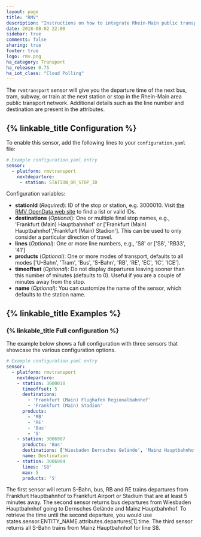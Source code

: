 ```yaml
---
layout: page
title: "RMV"
description: "Instructions on how to integrate Rhein-Main public transport departure times into Home Assistant."
date: 2018-08-02 22:00
sidebar: true
comments: false
sharing: true
footer: true
logo: rmv.png
ha_category: Transport
ha_release: 0.75
ha_iot_class: "Cloud Polling"
---
```


The `rvmtransport` sensor will give you the departure time of the next bus, tram, subway, or train at the next station or stop in the Rhein-Main area public transport network. Additional details such as the line number and destination are present in the attributes.

## {% linkable_title Configuration %}

To enable this sensor, add the following lines to your `configuration.yaml` file:

```yaml
# Example configuration.yaml entry
sensor:
  - platform: rmvtransport
    nextdeparture:
     - station: STATION_OR_STOP_ID
```

Configuration variables:

  - **stationId** (*Required*): ID of the stop or station, e.g. 3000010. Visit [the RMV OpenData web site](https://opendata.rmv.de) to find a list or valid IDs.
  - **destinations** (*Optional*): One or multiple final stop names, e.g., 'Frankfurt (Main) Hauptbahnhof' or ['Frankfurt (Main) Hauptbahnhof','Frankfurt (Main) Stadion']. This can be used to only consider a particular direction of travel.
  - **lines** (*Optional*): One or more line numbers, e.g., 'S8' or ['S8', 'RB33', '41']
  - **products** (*Optional*): One or more modes of transport, defaults to all modes ['U-Bahn', 'Tram', 'Bus', 'S-Bahn', 'RB', 'RE', 'EC', 'IC', 'ICE']. 
  - **timeoffset** (*Optional*): Do not display departures leaving sooner than this number of minutes (defaults to 0). Useful if you are a couple of minutes away from the stop.
  - **name** (*Optional*): You can customize the name of the sensor, which defaults to the station name.

## {% linkable_title Examples %}

### {% linkable_title Full configuration %}

The example below shows a full configuration with three sensors that showcase the various configuration options.

```yaml
# Example configuration.yaml entry
sensor:
  - platform: rmvtransport
    nextdeparture:
    - station: 3000010
      timeoffset: 5
      destinations:
        - 'Frankfurt (Main) Flughafen Regionalbahnhof'
        - 'Frankfurt (Main) Stadion'
      products:
        - 'RB'
        - 'RE'
        - 'Bus'
        - 'S'
    - station: 3006907
      products: 'Bus'
      destinations: ['Wiesbaden Dernsches Gelände', 'Mainz Hauptbahnhof']
      name: Destination
    - station: 3006904
      lines: 'S8'
      max: 5
      products: 'S'
```

The first sensor will return S-Bahn, bus, RB and RE trains departures from Frankfurt Hauptbahnhof to Frankfurt Airport or Stadium that are at least 5 minutes away. 
The second sensor returns bus departures from Wiesbaden Hauptbahnhof going to Dernsches Gelände and Mainz Hauptbahnhof. To retrieve the time until the second departure, you would use states.sensor.ENTITY_NAME.attributes.departures[1].time.
The third sensor returns all S-Bahn trains from Mainz Hauptbahnhof for line S8.
